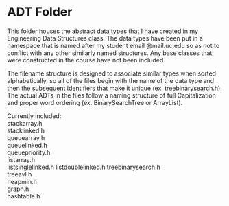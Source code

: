 # ADT Folder

This folder houses the abstract data types that I have created in my
Engineering Data Structures class. The data types have been put in
a namespace that is named after my student email @mail.uc.edu so as
not to conflict with any other similarly named structures. Any base
classes that were constructed in the course have not been included.

The filename structure is designed to associate similar types when
sorted alphabetically, so all of the files begin with the name of
the data type and then the subsequent identifiers that make it
unique (ex. treebinarysearch.h). The actual ADTs in the files
follow a naming structure of full Capitalization and proper word
ordering (ex. BinarySearchTree or ArrayList).

Currently included:  
stackarray.h  
stacklinked.h  
queuearray.h  
queuelinked.h  
queuepriority.h  
listarray.h  
listsinglelinked.h
listdoublelinked.h
treebinarysearch.h  
treeavl.h  
heapmin.h  
graph.h  
hashtable.h  